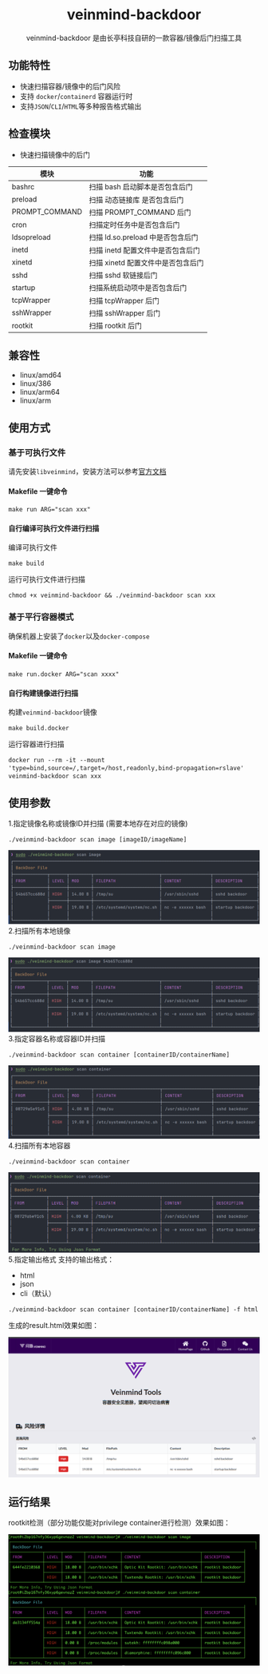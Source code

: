 
<h1 align="center"> veinmind-backdoor </h1>

<p align="center">
veinmind-backdoor 是由长亭科技自研的一款容器/镜像后门扫描工具 
</p>

## 功能特性

- 快速扫描容器/镜像中的后门风险
- 支持 `docker`/`containerd` 容器运行时
- 支持`JSON`/`CLI`/`HTML`等多种报告格式输出

## 检查模块

- 快速扫描镜像中的后门

| 模块             | 功能                       | 
|----------------|--------------------------|
| bashrc         | 扫描 bash 启动脚本是否包含后门       |
| preload        | 扫描 动态链接库 是否包含后门          |
| PROMPT_COMMAND | 扫描 PROMPT_COMMAND  后门    |
| cron           | 扫描定时任务中是否包含后门            |
| ldsopreload    | 扫描 ld.so.preload 中是否包含后门 |
| inetd          | 扫描 inetd 配置文件中是否包含后门     |
| xinetd         | 扫描 xinetd 配置文件中是否包含后门    |
| sshd           | 扫描 sshd 软链接后门            |
| startup        | 扫描系统启动项中是否包含后门           |
| tcpWrapper     | 扫描 tcpWrapper 后门         |
| sshWrapper     | 扫描 sshWrapper 后门         |
| rootkit        | 扫描 rootkit 后门         |
## 兼容性

- linux/amd64
- linux/386
- linux/arm64
- linux/arm

## 使用方式

### 基于可执行文件

请先安装`libveinmind`，安装方法可以参考[官方文档](https://github.com/chaitin/libveinmind)
#### Makefile 一键命令

```
make run ARG="scan xxx"
```
#### 自行编译可执行文件进行扫描

编译可执行文件
```
make build
```
运行可执行文件进行扫描
```
chmod +x veinmind-backdoor && ./veinmind-backdoor scan xxx 
```
### 基于平行容器模式
确保机器上安装了`docker`以及`docker-compose`
#### Makefile 一键命令
```
make run.docker ARG="scan xxxx"
```
#### 自行构建镜像进行扫描
构建`veinmind-backdoor`镜像
```
make build.docker
```
运行容器进行扫描
```
docker run --rm -it --mount 'type=bind,source=/,target=/host,readonly,bind-propagation=rslave' veinmind-backdoor scan xxx
```

## 使用参数

1.指定镜像名称或镜像ID并扫描 (需要本地存在对应的镜像)

```
./veinmind-backdoor scan image [imageID/imageName]
```
![](../../../docs/veinmind-backdoor/image_1.png)
2.扫描所有本地镜像

```
./veinmind-backdoor scan image
```
![](../../../docs/veinmind-backdoor/image_2.png)
3.指定容器名称或容器ID并扫描

```
./veinmind-backdoor scan container [containerID/containerName]
```
![](../../../docs/veinmind-backdoor/container_1.png)
4.扫描所有本地容器

```
./veinmind-backdoor scan container
```
![](../../../docs/veinmind-backdoor/container_2.png)
5.指定输出格式
支持的输出格式：
- html
- json
- cli（默认）
```
./veinmind-backdoor scan container [containerID/containerName] -f html
```
生成的result.html效果如图：

![](../../../docs/veinmind-backdoor/format.png)

## 运行结果

rootkit检测（部分功能仅能对privilege container进行检测）效果如图：

![](../../../docs/veinmind-backdoor/rootkit_scan.png)